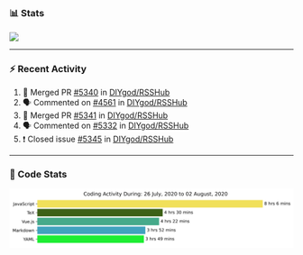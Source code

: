 ### :bar_chart: Stats

<a href="#">
  <img align="center" src="https://github-readme-stats.vercel.app/api?username=henryqw&count_private=true&show_icons=true" />
</a>
<!-- <a href="#">
  <img align="center" src="https://github-readme-stats-git-master.henryqw.vercel.app/api/top-langs/?username=HenryQW&layout=compact" />
</a> -->

---

### :zap: Recent Activity

<!--START_SECTION:activity-->

1. 🎉 Merged PR [#5340](https://github.com//DIYgod/RSSHub/pull/5340) in [DIYgod/RSSHub](https://github.com//DIYgod/RSSHub)
2. 🗣 Commented on [#4561](https://github.com//DIYgod/RSSHub/issues/4561) in [DIYgod/RSSHub](https://github.com//DIYgod/RSSHub)
3. 🎉 Merged PR [#5341](https://github.com//DIYgod/RSSHub/pull/5341) in [DIYgod/RSSHub](https://github.com//DIYgod/RSSHub)
4. 🗣 Commented on [#5332](https://github.com//DIYgod/RSSHub/issues/5332) in [DIYgod/RSSHub](https://github.com//DIYgod/RSSHub)
5. ❗️ Closed issue [#5345](https://github.com//DIYgod/RSSHub/issues/5345) in [DIYgod/RSSHub](https://github.com//DIYgod/RSSHub)
<!--END_SECTION:activity-->

---

### :calendar: Code Stats

![WakaTime](https://github.com/HenryQW/HenryQW/blob/master/images/stat.svg)
